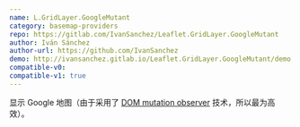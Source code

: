 ```yaml
---
name: L.GridLayer.GoogleMutant
category: basemap-providers
repo: https://gitlab.com/IvanSanchez/Leaflet.GridLayer.GoogleMutant
author: Iván Sánchez
author-url: https://github.com/IvanSanchez
demo: http://ivansanchez.gitlab.io/Leaflet.GridLayer.GoogleMutant/demo.html
compatible-v0:
compatible-v1: true
---
```


显示 Google 地图（由于采用了 <a href="https://developer.mozilla.org/en-US/docs/Web/API/MutationObserver">DOM mutation observer</a> 技术，所以最为高效）。
